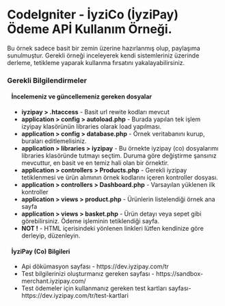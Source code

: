 <h1>CodeIgniter - İyziCo (İyziPay) Ödeme APİ Kullanım Örneği.</h1>

  <p>
      Bu örnek sadece basit bir zemin üzerine hazırlanmış olup, paylaşıma sunulmuştur.
      Gerekli örneği inceleyerek kendi sistemleriniz üzerinde derleme, tetikleme yaparak kullanma fırsatını
      yakalayabilirsiniz.
  </p>

  <h3>Gerekli Bilgilendirmeler</h3>
  <div style="padding:0px 10px;">
      <h4>İncelemeniz ve güncellemeniz gereken dosyalar</h4>
      <ul>
          <li>
              <b>iyzipay > .htaccess</b> -
              Basit url rewite kodları mevcut
          </li>
          <li>
              <b>application > config > autoload.php</b> -
              Burada yapılan tek işlem izyipay klasörünün libraries olarak load yapılması.
          </li>
          <li>
              <b>application > config > database.php</b> -
              Örnek veritabanını kurup, buraları editlemelisiniz.
          </li>
          <li>
              <b>application > libraries > iyzipay</b> -
              Bu örnekte iyzipay (co) dosyalarımı libraries klasöründe tutmayı seçtim.
              Duruma göre değiştirme şansınız mevcuttur, en basit ve en temiz hali olan bir örnektir.
          </li>
          <li>
              <b>application > controllers > Products.php</b> -
              Gerekli iyzipay tetiklenmesi ve ürün alımının örnek kodlarını içeren kontroller dosyası.
          </li>
          <li>
              <b>application > controllers > Dashboard.php</b> -
              Varsayılan yüklenen ilk kontroller
          </li>
          <li>
              <b>application > views > product.php</b> -
              Ürünlerin listelendiği örnek ana sayfa
          </li>
          <li>
              <b>application > views > basket.php</b> -
              Ürün detayı veya sepet gibi görebilirsiniz. Ödeme işleminin tetiklendiği sayfa.
          </li>
          <li>
              <b>NOT !</b> -
              HTML içerisindeki yönlenen linkleri lütfen kendinize göre derleyip, düzenleyin.
          </li>
      </ul>
  </div>
  <div style="padding:0px 10px;">
      <h4>İyziPay (Co) Bilgileri</h4>
      <ul>
          <li>
              Api dökümasyon sayfası - https://dev.iyzipay.com/tr
          </li>
          <li>
              Test bilgilerinizi oluşturmanız gereken sayfası - https://sandbox-merchant.iyzipay.com/
          </li>
          <li>
              Test ödemeler için kullanmanız gereken test kartları sayfası- https://dev.iyzipay.com/tr/test-kartlari
          </li>
      </ul>
  </div>

